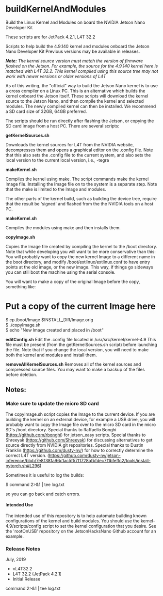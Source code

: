 # buildKernelAndModules
Build the Linux Kernel and Modules on board the NVIDIA Jetson Nano Developer Kit

These scripts are for JetPack 4.2.1, L4T 32.2

Scripts to help build the 4.9.140 kernel and modules onboard the Jetson Nano Developer Kit Previous versions may be available in releases.

<em><strong>Note:</strong> The kernel source version must match the version of firmware flashed on the Jetson. For example, the source for the 4.9.140 kernel here is matched with L4T 32.2. This kernel compiled using this source tree may not work with newer versions or older versions of L4T</em>

As of this writing, the "official" way to build the Jetson Nano kernel is to use a cross compiler on a Linux PC. This is an alternative which builds the kernel onboard the Jetson itself. These scripts will download the kernel source to the Jetson Nano, and then compile the kernel and selected modules. The newly compiled kernel can then be installed. We recommend a SD card size of 32GB, 64GB preferred.

The scripts should be run directly after flashing the Jetson, or copying the SD card image from a host PC. There are several scripts:

<strong>getKernelSources.sh</strong>

Downloads the kernel sources for L4T from the NVIDIA website, decompresses them and opens a graphical editor on the .config file. Note that this also sets the .config file to the current system, and also sets the local version to the current local version, i.e., -tegra


<strong>makeKernel.sh</strong>

Compiles the kernel using make. The script commands make the kernel Image file. Installing the Image file on to the system is a separate step. Note that the make is limited to the Image and modules.

The other parts of the kernel build, such as building the device tree, require that the result be 'signed' and flashed from the the NVIDIA tools on a host PC.

<strong>makeKernel.sh</strong>

Compiles the modules using make and then installs them.

<strong>copyImage.sh</strong>

Copies the Image file created by compiling the kernel to the /boot directory. Note that while developing you will want to be more conservative than this: You will probably want to copy the new kernel Image to a different name in the boot directory, and modify /boot/extlinux/extlinux.conf to have entry points at the old image, or the new image. This way, if things go sideways you can still boot the machine using the serial console.

You will want to make a copy of the original Image before the copy, something like:

# Put a copy of the current Image here
$ cp /boot/Image $INSTALL_DIR/Image.orig<br>
$ ./copyImage.sh<br>
$ echo "New Image created and placed in /boot"<br>


<strong>editConfig.sh</strong>
Edit the .config file located in /usr/src/kernel/kernel-4.9 This file must be present (from the getKernelSources.sh script) before launching the file. Note that if you change the local version, you will need to make both the kernel and modules and install them.

<strong>removeAllKernelSources.sh</strong>
Removes all of the kernel sources and compressed source files. You may want to make a backup of the files before deletion.

<h2>Notes:</h2> 
<h3>Make sure to update the micro SD card</h3>

The copyImage.sh script copies the Image to the current device. If you are building the kernel on an external device, for example a USB drive, you will probably want to copy the Image file over to the micro SD card in the micro SD's /boot directory. 
Special thanks to Raffaello Bonghi (https://github.com/rbonghi) for jetson_easy scripts.
Special thanks to Shreeyak (https://github.com/Shreeyak) for discussing alternatives to get source directly from NVIDIA git repositories.
Special thanks to Dustin Franklin (https://github.com/dusty-nv/) for how to correctly determine the correct L4T version. (https://github.com/dusty-nv/jetson-inference/blob/7e81381a96c1ac5f57f1728afbfdec7f1bfeffc2/tools/install-pytorch.sh#L296) 

Sometimes it is useful to log the builds:

$ command 2>&1 | tee log.txt

so you can go back and catch errors.

<h4>Intended Use</h4>
The intended use of this repository is to help automate building known configurations of the kernel and build modules. You should use the kernel-4.9/scripts/config script to set the kernel configuration that you desire. See the 'rootOnUSB' repository on the JetsonHacksNano Github account for an example.

### Release Notes
July, 2019
* vL4T32.2
* L4T 32.2 (JetPack 4.2.1)
* Initial Release 


command 2>&1 | tee log.txt
